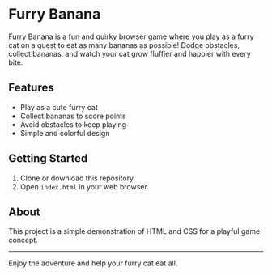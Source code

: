 # Furry Banana

Furry Banana is a fun and quirky browser game where you play as a furry cat on a quest to eat as many bananas as possible! Dodge obstacles, collect bananas, and watch your cat grow fluffier and happier with every bite.

## Features

- Play as a cute furry cat
- Collect bananas to score points
- Avoid obstacles to keep playing
- Simple and colorful design

## Getting Started

1. Clone or download this repository.
2. Open `index.html` in your web browser.

## About

This project is a simple demonstration of HTML and CSS for a playful game concept.

---
Enjoy the adventure and help your furry cat eat all.
